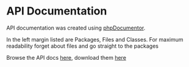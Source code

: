 <!-- Name: Code/ApiDocs -->
<!-- Version: 5 -->
<!-- Last-Modified: 2006/04/15 03:25:08 -->
<!-- Author: demian -->

# API Documentation

API documentation was created using [phpDocumentor][1].

In the left margin listed are Packages, Files and Classes. For maximum readability forget about files and go straight to the packages

Browse the API docs  [here][2], download them [here][3]

[1]:	http://pear.php.net/package-info.php?pacid=137
[2]:	http://api.seagullproject.org/
[3]:	http://seagullproject.org/download/